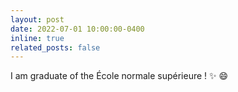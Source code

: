 ```yaml
---
layout: post
date: 2022-07-01 10:00:00-0400
inline: true
related_posts: false
---
```


I am graduate of the École normale supérieure ! :sparkles: :smile:
